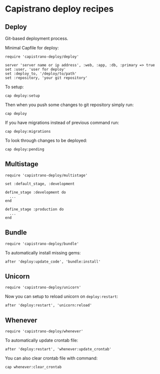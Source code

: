 Capistrano deploy recipes
==================

Deploy
------

Git-based deployment process.

Minimal Capfile for deploy:

    require 'capistrano-deploy/deploy'

    server 'server name or ip address', :web, :app, :db, :primary => true
    set :user, 'user for deploy'
    set :deploy_to, '/deploy/to/path'
    set :repository, 'your git repository'

To setup:

    cap deploy:setup

Then when you push some changes to git repository simply run:

    cap deploy

If you have migrations instead of previous command run:

    cap deploy:migrations

To look through changes to be deployed:

    cap deploy:pending

Multistage
----------

    require 'capistrano-deploy/multistage'

    set :default_stage, :development

    define_stage :development do
      ...
    end

    define_stage :production do
      ...
    end

Bundle
------

    require 'capistrano-deploy/bundle'

To automatically install missing gems:

    after 'deploy:update_code', 'bundle:install'

Unicorn
-------

    require 'capistrano-deploy/unicorn'

Now you can setup to reload unicorn on `deploy:restart`:

    after 'deploy:restart', 'unicorn:reload'

Whenever
--------

    require 'capistrano-deploy/whenever'

To automatically update crontab file:

    after 'deploy:restart', 'whenever:update_crontab'

You can also clear crontab file with command:

    cap whenever:clear_crontab
